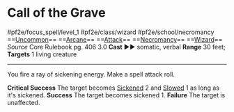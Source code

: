# Call of the Grave
#pf2e/focus_spell/level_1 #pf2e/class/wizard #pf2e/school/necromancy 
==[Uncommon](rules/traits/uncommon.md)== ==[Arcane](rules/traits/arcane.md)== ==[Attack](rules/traits/attack.md)== ==[Necromancy](rules/traits/necromancy.md)== ==[Wizard](rules/traits/wizard.md)==
*Source* Core Rulebook pg. 406 3.0
**Cast** ►► somatic, verbal
**Range** 30 feet; **Targets** 1 living creature

---
You fire a ray of sickening energy. Make a spell attack roll.

**Critical Success** The target becomes [Sickened](../../../Conditions/Sickened.md) 2 and [Slowed](../../../Conditions/Slowed.md) 1 as long as it's sickened.
**Success** The target becomes sickened 1.
**Failure** The target is unaffected.